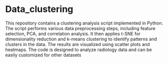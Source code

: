 # Data_clustering
This repository contains a clustering analysis script implemented in Python. The script performs various data preprocessing steps, including feature selection, PCA, and correlation analysis. It then applies t-SNE for dimensionality reduction and k-means clustering to identify patterns and clusters in the data. The results are visualized using scatter plots and heatmaps. The code is designed to analyze radiology data and can be easily customized for other datasets
